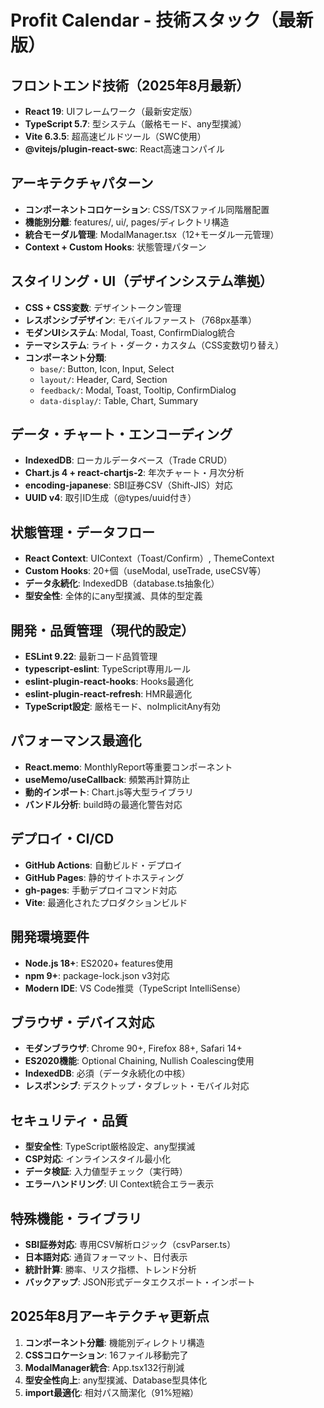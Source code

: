 # Profit Calendar - 技術スタック（最新版）

## フロントエンド技術（2025年8月最新）
- **React 19**: UIフレームワーク（最新安定版）
- **TypeScript 5.7**: 型システム（厳格モード、any型撲滅）
- **Vite 6.3.5**: 超高速ビルドツール（SWC使用）
- **@vitejs/plugin-react-swc**: React高速コンパイル

## アーキテクチャパターン
- **コンポーネントコロケーション**: CSS/TSXファイル同階層配置
- **機能別分離**: features/, ui/, pages/ディレクトリ構造
- **統合モーダル管理**: ModalManager.tsx（12+モーダル一元管理）
- **Context + Custom Hooks**: 状態管理パターン

## スタイリング・UI（デザインシステム準拠）
- **CSS + CSS変数**: デザイントークン管理
- **レスポンシブデザイン**: モバイルファースト（768px基準）
- **モダンUIシステム**: Modal, Toast, ConfirmDialog統合
- **テーマシステム**: ライト・ダーク・カスタム（CSS変数切り替え）
- **コンポーネント分類**:
  - `base/`: Button, Icon, Input, Select
  - `layout/`: Header, Card, Section
  - `feedback/`: Modal, Toast, Tooltip, ConfirmDialog
  - `data-display/`: Table, Chart, Summary

## データ・チャート・エンコーディング
- **IndexedDB**: ローカルデータベース（Trade CRUD）
- **Chart.js 4 + react-chartjs-2**: 年次チャート・月次分析
- **encoding-japanese**: SBI証券CSV（Shift-JIS）対応
- **UUID v4**: 取引ID生成（@types/uuid付き）

## 状態管理・データフロー
- **React Context**: UIContext（Toast/Confirm）, ThemeContext
- **Custom Hooks**: 20+個（useModal, useTrade, useCSV等）
- **データ永続化**: IndexedDB（database.ts抽象化）
- **型安全性**: 全体的にany型撲滅、具体的型定義

## 開発・品質管理（現代的設定）
- **ESLint 9.22**: 最新コード品質管理
- **typescript-eslint**: TypeScript専用ルール
- **eslint-plugin-react-hooks**: Hooks最適化
- **eslint-plugin-react-refresh**: HMR最適化
- **TypeScript設定**: 厳格モード、noImplicitAny有効

## パフォーマンス最適化
- **React.memo**: MonthlyReport等重要コンポーネント
- **useMemo/useCallback**: 頻繁再計算防止
- **動的インポート**: Chart.js等大型ライブラリ
- **バンドル分析**: build時の最適化警告対応

## デプロイ・CI/CD
- **GitHub Actions**: 自動ビルド・デプロイ
- **GitHub Pages**: 静的サイトホスティング
- **gh-pages**: 手動デプロイコマンド対応
- **Vite**: 最適化されたプロダクションビルド

## 開発環境要件
- **Node.js 18+**: ES2020+ features使用
- **npm 9+**: package-lock.json v3対応
- **Modern IDE**: VS Code推奨（TypeScript IntelliSense）

## ブラウザ・デバイス対応
- **モダンブラウザ**: Chrome 90+, Firefox 88+, Safari 14+
- **ES2020機能**: Optional Chaining, Nullish Coalescing使用
- **IndexedDB**: 必須（データ永続化の中核）
- **レスポンシブ**: デスクトップ・タブレット・モバイル対応

## セキュリティ・品質
- **型安全性**: TypeScript厳格設定、any型撲滅
- **CSP対応**: インラインスタイル最小化
- **データ検証**: 入力値型チェック（実行時）
- **エラーハンドリング**: UI Context統合エラー表示

## 特殊機能・ライブラリ
- **SBI証券対応**: 専用CSV解析ロジック（csvParser.ts）
- **日本語対応**: 通貨フォーマット、日付表示
- **統計計算**: 勝率、リスク指標、トレンド分析
- **バックアップ**: JSON形式データエクスポート・インポート

## 2025年8月アーキテクチャ更新点
1. **コンポーネント分離**: 機能別ディレクトリ構造
2. **CSSコロケーション**: 16ファイル移動完了
3. **ModalManager統合**: App.tsx132行削減
4. **型安全性向上**: any型撲滅、Database型具体化
5. **import最適化**: 相対パス簡潔化（91%短縮）